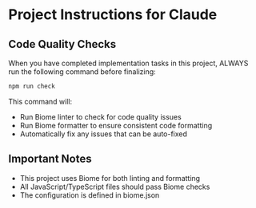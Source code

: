 # Project Instructions for Claude

## Code Quality Checks
When you have completed implementation tasks in this project, ALWAYS run the following command before finalizing:
```bash
npm run check
```

This command will:
- Run Biome linter to check for code quality issues
- Run Biome formatter to ensure consistent code formatting
- Automatically fix any issues that can be auto-fixed

## Important Notes
- This project uses Biome for both linting and formatting
- All JavaScript/TypeScript files should pass Biome checks
- The configuration is defined in biome.json